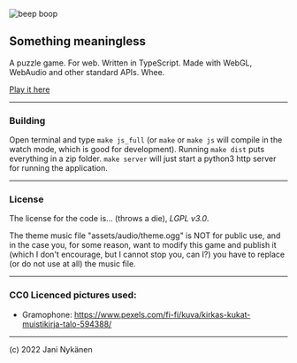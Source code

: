 ![beep boop](https://img.itch.zone/aW1nLzg1MDU0MzAucG5n/original/%2F0BlAv.png)

## Something meaningless

A puzzle game. For web. Written in TypeScript. Made with WebGL, WebAudio and other standard APIs. Whee.

[Play it here](https://jani-nykanen.itch.io/something-meaningless)

-----

### Building

Open terminal and type `make js_full` (or `make` or `make js` will compile in the watch mode, which is good for development). Running `make dist` puts everything in a zip folder. `make server` will just start a python3 http server for running the application.

-----

### License

The license for the code is... (throws a die), *LGPL v3.0*. 

The theme music file "assets/audio/theme.ogg" is NOT for public use, and in the case you, for some reason, want to modify this game and publish it (which I don't encourage, but I cannot stop you, can I?) you have to replace (or do not use at all) the music file.


-----

### CC0 Licenced pictures used:
- Gramophone: https://www.pexels.com/fi-fi/kuva/kirkas-kukat-muistikirja-talo-594388/

-----


(c) 2022 Jani Nykänen
